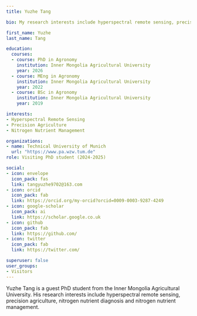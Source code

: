 ```yaml
---
title: Yuzhe Tang

bio: My research interests include hyperspectral remote sensing, precision agriculture, and nitrogen nutrient management.

first_name: Yuzhe
last_name: Tang

education:
  courses:
  - course: PhD in Agronomy 
    institution: Inner Mongolia Agricultural University
    year: 2026
  - course: MEng in Agronomy
    institution: Inner Mongolia Agricultural University
    year: 2022
  - course: BSc in Agronomy
    institution: Inner Mongolia Agricultural University
    year: 2019

interests:
- Hyperspectral Remote Sensing
- Precision Agriculture
- Nitrogen Nutrient Management

organizations:
- name: Technical University of Munich
  url: "https://www.pa.wzw.tum.de"
role: Visiting PhD student (2024-2025)

social:
- icon: envelope
  icon_pack: fas
  link: tangyuzhe9702@163.com
- icon: orcid
  icon_pack: fab
  link: https://orcid.org/my-orcid?orcid=0009-0003-9287-4249
- icon: google-scholar
  icon_pack: ai
  link: https://scholar.google.co.uk
- icon: github
  icon_pack: fab
  link: https://github.com/
- icon: twitter
  icon_pack: fab
  link: https://twitter.com/

superuser: false
user_groups:
- Visitors
---
```


Yuzhe Tang is a guest PhD student from the Inner Mongolia Agricultural University. His research interests include hyperspectral remote sensing, precision agriculture, nitrogen nutrient diagnosis and nitrogen nutrient management.

